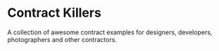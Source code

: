 # Contract Killers
 
A collection of awesome contract examples for designers, developers, photographers and other contractors.